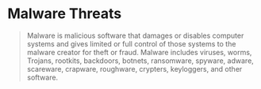 # Malware Threats
> Malware is malicious software that damages or disables computer systems and gives limited or full control of those systems to the malware creator for theft or fraud. Malware includes viruses, worms, Trojans, rootkits, backdoors, botnets, ransomware, spyware, adware, scareware, crapware, roughware, crypters, keyloggers, and other software.










